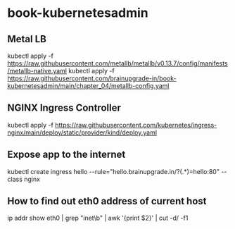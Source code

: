# book-kubernetesadmin

## Metal LB 
kubectl apply -f https://raw.githubusercontent.com/metallb/metallb/v0.13.7/config/manifests/metallb-native.yaml
kubectl apply -f https://raw.githubusercontent.com/brainupgrade-in/book-kubernetesadmin/main/chapter_04/metallb-config.yaml

## NGINX Ingress Controller
kubectl apply -f https://raw.githubusercontent.com/kubernetes/ingress-nginx/main/deploy/static/provider/kind/deploy.yaml

## Expose app to the internet
kubectl create ingress hello --rule="hello.brainupgrade.in/?(.*)=hello:80" --class nginx

## How to find out eth0 address of current host
ip addr show eth0 | grep "inet\b" | awk '{print $2}' | cut -d/ -f1